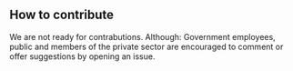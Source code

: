 ## How to contribute
We are not ready for contrabutions.
Although: Government employees, public and members of the private sector are encouraged to comment or offer suggestions by opening an issue.
